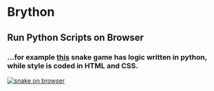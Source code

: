 # Brython
## Run Python Scripts on Browser

### ...for example [this](https://imvickykumar999.github.io/Chrome-Extension/Brython%20Snake/snake.html) snake game has logic written in python, while style is coded in HTML and CSS.

[![snake on browser](https://github.com/imvickykumar999/Brython/blob/master/2020-09-01%20(1).png)](https://imvickykumar999.github.io/Chrome-Extension/Brython%20Snake/snake.html)
